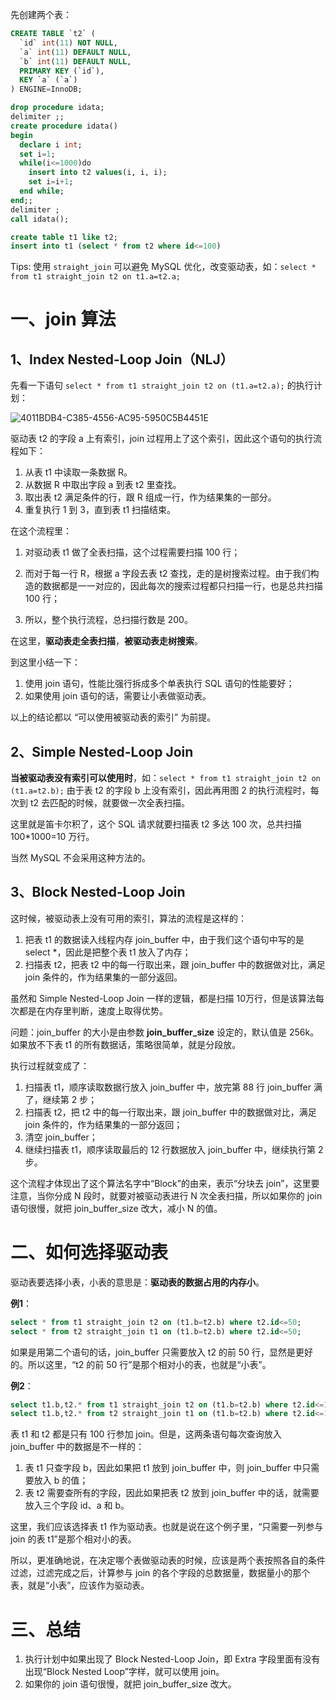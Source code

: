 先创建两个表：

```sql
CREATE TABLE `t2` (
  `id` int(11) NOT NULL,
  `a` int(11) DEFAULT NULL,
  `b` int(11) DEFAULT NULL,
  PRIMARY KEY (`id`),
  KEY `a` (`a`)
) ENGINE=InnoDB;

drop procedure idata;
delimiter ;;
create procedure idata()
begin
  declare i int;
  set i=1;
  while(i<=1000)do
    insert into t2 values(i, i, i);
    set i=i+1;
  end while;
end;;
delimiter ;
call idata();

create table t1 like t2;
insert into t1 (select * from t2 where id<=100)
```

Tips: 使用 `straight_join` 可以避免 MySQL 优化，改变驱动表，如：`select * from t1 straight_join t2 on t1.a=t2.a;`

# 一、join 算法

## 1、Index Nested-Loop Join（NLJ）

先看一下语句 `select * from t1 straight_join t2 on (t1.a=t2.a);` 的执行计划：

![4011BDB4-C385-4556-AC95-5950C5B4451E](http://snail-resources.oss-cn-beijing.aliyuncs.com/1623823318.5350049WTflHj6yUg.png)

驱动表 t2 的字段 a 上有索引，join 过程用上了这个索引，因此这个语句的执行流程如下：

1. 从表 t1 中读取一条数据 R。
2. 从数据 R 中取出字段 a 到表 t2 里查找。
3. 取出表 t2 满足条件的行，跟 R 组成一行，作为结果集的一部分。
4. 重复执行 1 到 3，直到表 t1 扫描结束。

在这个流程里：

1. 对驱动表 t1 做了全表扫描，这个过程需要扫描 100 行；

1. 而对于每一行 R，根据 a 字段去表 t2 查找，走的是树搜索过程。由于我们构造的数据都是一一对应的，因此每次的搜索过程都只扫描一行，也是总共扫描 100 行；
2. 所以，整个执行流程，总扫描行数是 200。

在这里，**驱动表走全表扫描**，**被驱动表走树搜索**。

到这里小结一下：

1. 使用 join 语句，性能比强行拆成多个单表执行 SQL 语句的性能要好；
2. 如果使用 join 语句的话，需要让小表做驱动表。

以上的结论都以 “可以使用被驱动表的索引” 为前提。

## 2、Simple Nested-Loop Join

**当被驱动表没有索引可以使用时**，如：`select * from t1 straight_join t2 on (t1.a=t2.b);` 由于表 t2 的字段 b 上没有索引，因此再用图 2 的执行流程时，每次到 t2 去匹配的时候，就要做一次全表扫描。

这里就是笛卡尔积了，这个 SQL 请求就要扫描表 t2 多达 100 次，总共扫描 100*1000=10 万行。

当然 MySQL 不会采用这种方法的。

## 3、Block Nested-Loop Join

这时候，被驱动表上没有可用的索引，算法的流程是这样的：

1. 把表 t1 的数据读入线程内存 join_buffer 中，由于我们这个语句中写的是 select *，因此是把整个表 t1 放入了内存；
2. 扫描表 t2，把表 t2 中的每一行取出来，跟 join_buffer 中的数据做对比，满足 join 条件的，作为结果集的一部分返回。

虽然和 Simple Nested-Loop Join 一样的逻辑，都是扫描 10万行，但是该算法每次都是在内存里判断，速度上取得优势。

问题：join_buffer 的大小是由参数 **join_buffer_size** 设定的，默认值是 256k。如果放不下表 t1 的所有数据话，策略很简单，就是分段放。

执行过程就变成了：

1. 扫描表 t1，顺序读取数据行放入 join_buffer 中，放完第 88 行 join_buffer 满了，继续第 2 步；
2. 扫描表 t2，把 t2 中的每一行取出来，跟 join_buffer 中的数据做对比，满足 join 条件的，作为结果集的一部分返回；
3. 清空 join_buffer；
4. 继续扫描表 t1，顺序读取最后的 12 行数据放入 join_buffer 中，继续执行第 2 步。

这个流程才体现出了这个算法名字中“Block”的由来，表示“分块去 join”，这里要注意，当你分成 N 段时，就要对被驱动表进行 N 次全表扫描，所以如果你的 join 语句很慢，就把 join_buffer_size 改大，减小 N 的值。

# 二、如何选择驱动表

驱动表要选择小表，小表的意思是：**驱动表的数据占用的内存小**。

**例1**：

```sql
select * from t1 straight_join t2 on (t1.b=t2.b) where t2.id<=50;
select * from t2 straight_join t1 on (t1.b=t2.b) where t2.id<=50;
```

如果是用第二个语句的话，join_buffer 只需要放入 t2 的前 50 行，显然是更好的。所以这里，“t2 的前 50 行”是那个相对小的表，也就是“小表”。

**例2**：

```sql
select t1.b,t2.* from t1 straight_join t2 on (t1.b=t2.b) where t2.id<=100;
select t1.b,t2.* from t2 straight_join t1 on (t1.b=t2.b) where t2.id<=100;
```

表 t1 和 t2 都是只有 100 行参加 join。但是，这两条语句每次查询放入 join_buffer 中的数据是不一样的：

1. 表 t1 只查字段 b，因此如果把 t1 放到 join_buffer 中，则 join_buffer 中只需要放入 b 的值；
2. 表 t2 需要查所有的字段，因此如果把表 t2 放到 join_buffer 中的话，就需要放入三个字段 id、a 和 b。

这里，我们应该选择表 t1 作为驱动表。也就是说在这个例子里，“只需要一列参与 join 的表 t1”是那个相对小的表。

所以，更准确地说，在决定哪个表做驱动表的时候，应该是两个表按照各自的条件过滤，过滤完成之后，计算参与 join 的各个字段的总数据量，数据量小的那个表，就是“小表”，应该作为驱动表。

# 三、总结

1. 执行计划中如果出现了 Block Nested-Loop Join，即 Extra 字段里面有没有出现“Block Nested Loop”字样，就可以使用 join。
2. 如果你的 join 语句很慢，就把 join_buffer_size 改大。









